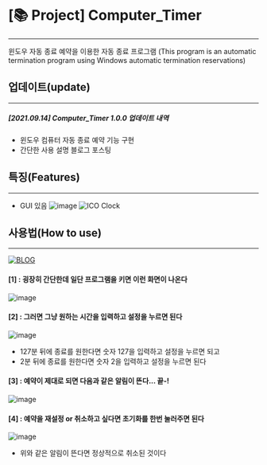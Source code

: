 # [📚 Project] Computer_Timer
---
윈도우 자동 종료 예약을 이용한 자동 종료 프로그램
(This program is an automatic termination program using Windows automatic termination reservations)

## 업데이트(update)
---
##### [2021.09.14] Computer_Timer 1.0.0 업데이트 내역
- 윈도우 컴퓨터 자동 종료 예약 기능 구현
- 간단한 사용 설명 블로그 포스팅

## 특징(Features)
---
- GUI 있음
![image](https://user-images.githubusercontent.com/61686603/135012580-91d1bec6-41d9-44b9-a135-2b3effba607f.png)
![ICO Clock](https://user-images.githubusercontent.com/61686603/135013542-58ffb341-f80d-47bf-916e-d4115bf94405.png)




## 사용법(How to use)
----
[![BLOG](https://user-images.githubusercontent.com/61686603/135012627-2c8553d4-f9e4-42f8-8618-7971a83f8ff8.png)](https://blog.naver.com/ws4232/222482194890)



#### **[1]** : 굉장히 간단한데 일단 프로그램을 키면 이런 화면이 나온다
![image](https://user-images.githubusercontent.com/61686603/135012806-b7f0f340-81e1-4fb9-b7b1-77ffafb252e4.png)




#### **[2]** : 그러면 그냥 원하는 시간을 입력하고 설정을 누르면 된다
![image](https://user-images.githubusercontent.com/61686603/135012865-b4a8d3ad-90d8-401a-a0ca-95706da3a5b9.png)
- 127분 뒤에 종료를 원한다면 숫자 127을 입력하고 설정을 누르면 되고
- 2분 뒤에 종료를 원한다면 숫자 2을 입력하고 설정을 누르면 된다

#### **[3]** :  예약이 제대로 되면 다음과 같은 알림이 뜬다... 끝-!
![image](https://user-images.githubusercontent.com/61686603/135012963-bb80fd01-9984-4ee3-8065-78463914bafc.png)


#### **[4]** : 예약을 재설정 or 취소하고 싶다면 초기화를 한번 눌러주면 된다
![image](https://user-images.githubusercontent.com/61686603/135013008-ce9e246a-ac99-4033-aeac-c15bc2f097e4.png)
- 위와 같은 알림이 뜬다면 정상적으로 취소된 것이다
 




